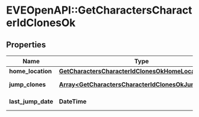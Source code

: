 # EVEOpenAPI::GetCharactersCharacterIdClonesOk

## Properties
Name | Type | Description | Notes
------------ | ------------- | ------------- | -------------
**home_location** | [**GetCharactersCharacterIdClonesOkHomeLocation**](GetCharactersCharacterIdClonesOkHomeLocation.md) |  | [optional] 
**jump_clones** | [**Array&lt;GetCharactersCharacterIdClonesOkJumpClones&gt;**](GetCharactersCharacterIdClonesOkJumpClones.md) | jump_clones array | 
**last_jump_date** | **DateTime** | last_jump_date string | [optional] 


